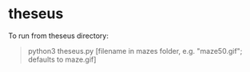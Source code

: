 # theseus
To run from theseus directory:
> python3 theseus.py [filename in mazes folder, e.g. "maze50.gif"; defaults to maze.gif]
